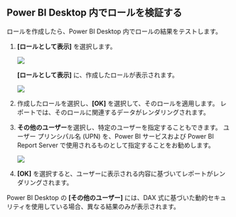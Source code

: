 ## <a name="validate-the-roles-within-power-bi-desktop"></a>Power BI Desktop 内でロールを検証する
ロールを作成したら、Power BI Desktop 内でロールの結果をテストします。

1. **[ロールとして表示]** を選択します。 

    ![](./media/rls-desktop-view-as-roles/powerbi-desktop-rls-view-as-roles.png)

    **[ロールとして表示]** に、作成したロールが表示されます。

    ![](./media/rls-desktop-view-as-roles/powerbi-desktop-rls-view-as-roles-dialog.png)

3. 作成したロールを選択し、**[OK]** を選択して、そのロールを適用します。 レポートでは、そのロールに関連するデータがレンダリングされます。 

4. **その他のユーザー**を選択し、特定のユーザーを指定することもできます。 ユーザー プリンシパル名 (UPN) を、Power BI サービスおよび Power BI Report Server で使用されるものとして指定することをお勧めします。

    ![](./media/rls-desktop-view-as-roles/powerbi-desktop-rls-other-user.png)

1. **[OK]** を選択すると、ユーザーに表示される内容に基づいてレポートがレンダリングされます。 

Power BI Desktop の **[その他のユーザー]** には、DAX 式に基づいた動的セキュリティを使用している場合、異なる結果のみが表示されます。 

